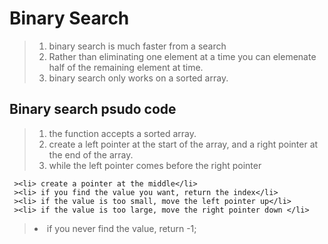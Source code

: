 # Binary Search
><ol>
> <li>binary search is much faster from a search</li>
> <li>Rather than eliminating one element at a time you can elemenate half of the remaining element at time.</li>
> <li>binary search only works on a sorted array. </li>
></ol>
## Binary search psudo code
><ol>
> <li> the function accepts a sorted array.</li>
><li>  create a left pointer at the start of the array, and a right pointer at the end of the array.</li>
><li> while the left pointer comes before the right pointer</li>
     ><li> create a pointer at the middle</li>
     ><li> if you find the value you want, return the index</li>
     ><li> if the value is too small, move the left pointer up</li>
     ><li> if the value is too large, move the right pointer down </li>
><li>if you never find the value, return -1;</li> 
></ol>